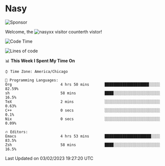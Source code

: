 # Nasy

<!--
<p align="center">
<img height="200" src="https://github-readme-stats.vercel.app/api?username=nasyxx&count_private=true&show_icons=true&theme=dracula&include_all_commits=true"/>
<img height="200" src="https://github-readme-stats.vercel.app/api/top-langs/?username=nasyxx&theme=dracula&hide=html,jupyter+notebook&count_private=true&show_icons=true"/>
</p>

  
----------------
-->

![Sponsor](https://img.shields.io/static/v1.svg?label=Sponsor&message=%E2%9D%A4&logo=GitHub&style=flat&color=pink)
 
Welcome, the ![nasyxx visitor counter](https://count.getloli.com/get/@nasyxx?theme=rule34)th vistor!
 
<!--START_SECTION:waka-->
![Code Time](http://img.shields.io/badge/Code%20Time-3%2C135%20hrs%2046%20mins-blue)

![Lines of code](https://img.shields.io/badge/From%20Hello%20World%20I%27ve%20Written-5%20Million%20lines%20of%20code-blue)

📊 **This Week I Spent My Time On** 

```text
⌚︎ Time Zone: America/Chicago

💬 Programming Languages: 
Org                      4 hrs 50 mins       ████████████████████░░░░░   82.59% 
sh                       58 mins             ████░░░░░░░░░░░░░░░░░░░░░   16.5% 
TeX                      2 mins              ░░░░░░░░░░░░░░░░░░░░░░░░░   0.63% 
C++                      0 secs              ░░░░░░░░░░░░░░░░░░░░░░░░░   0.1% 
Nix                      0 secs              ░░░░░░░░░░░░░░░░░░░░░░░░░   0.09%

🔥 Editors: 
Emacs                    4 hrs 53 mins       █████████████████████░░░░   83.5% 
Zsh                      58 mins             ████░░░░░░░░░░░░░░░░░░░░░   16.5%

```


 Last Updated on 03/02/2023 19:27:20 UTC
<!--END_SECTION:waka-->

<!-- ![visitors](https://visitor-badge.laobi.icu/badge?page_id=nasyxx.nasyxx) -->
